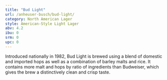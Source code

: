 ```yaml
---
title: "Bud Light"
url: /anheuser-busch/bud-light/
category: North American Lager
style: American-Style Light Lager
abv: 4.2
ibu: 0
srm: 0
upc: 0
---
```

Introduced nationally in 1982, Bud Light is brewed using a blend of domestic and imported hops as well as a combination of barley malts and rice. It contains more malt and hops by ratio of ingredients than Budweiser, which gives the brew a distinctively clean and crisp taste.
